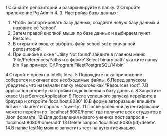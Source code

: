 1.Скачайте репозиторий и разархивируйте в папку. 
2.Откройте приложение Pg Admin 4.
3. Настройка базы данных:
1) Чтобы экспортировать базу данных, создайте новую базу данных и назовите её ‘school’.
2) Затем правой кнопкой мыши по базе данных и выбираем пункт Restore..
3) В открытой окошке выбрать файл school.sql в скачанной репозиторий.
4) При ошибке в окне ‘Utility Not found’ зайдите в главном меню ‘File/Preferences/Paths и в форме‘ Select binary path’ укажите папку bin
Как пример: ‘C:\Program Files\PostgreSQL\14\bin’

4.Откройте проект в Intellij Idea.
5.Подождите пока приложение соберется и скачает все необходимые файлы.
6.Перед запуском убедитесь что назначали папку resources как “Resources root”. 
7.В application.property настройки подключения в базу данных.
8.Запустите класс UserServiceApplication
9.После успешного запуска перейдите в браузер и откройте ‘localhost:8080’
10.В форме авторизации впишите логин -  ‘dauren’ и пароль - ‘qwerty’.
11.После успешной аутентификаций можете перейти по ‘localhost:8080/home’ где получите всех студентов в Json формате.
12.Для добавления нового ученика пост запрос в - ‘localhost:8080/home/add’
13.Delete запрос ‘localhost:8080/{id}/delete’.
14.В папке testNg можно запустить тест на аутентификацию. 

